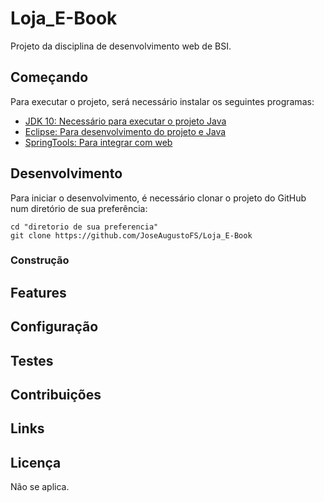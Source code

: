 # Loja_E-Book
Projeto da disciplina de desenvolvimento web de BSI.

## Começando
Para executar o projeto, será necessário instalar os seguintes programas:

- [JDK 10: Necessário para executar o projeto Java](http://www.oracle.com/technetwork/java/javase/downloads/jdk10-downloads-4416644.html)
- [Eclipse: Para desenvolvimento do projeto e Java](http://www.eclipse.org/downloads/packages/eclipse-ide-java-ee-developers/oxygen3a)
- [SpringTools: Para integrar com web](https://spring.io/tools)

## Desenvolvimento

Para iniciar o desenvolvimento, é necessário clonar o projeto do GitHub num diretório de sua preferência:

```shell
cd "diretorio de sua preferencia"
git clone https://github.com/JoseAugustoFS/Loja_E-Book
```

### Construção


## Features


## Configuração


## Testes


## Contribuições


## Links


## Licença

Não se aplica.
